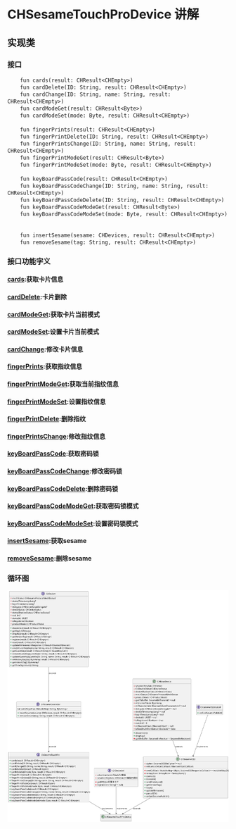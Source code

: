 #   CHSesameTouchProDevice  讲解
## 实现类 
### 接口

```agsl
    fun cards(result: CHResult<CHEmpty>)
    fun cardDelete(ID: String, result: CHResult<CHEmpty>)
    fun cardChange(ID: String, name: String, result: CHResult<CHEmpty>)
    fun cardModeGet(result: CHResult<Byte>)
    fun cardModeSet(mode: Byte, result: CHResult<CHEmpty>)

    fun fingerPrints(result: CHResult<CHEmpty>)
    fun fingerPrintDelete(ID: String, result: CHResult<CHEmpty>)
    fun fingerPrintsChange(ID: String, name: String, result: CHResult<CHEmpty>)
    fun fingerPrintModeGet(result: CHResult<Byte>)
    fun fingerPrintModeSet(mode: Byte, result: CHResult<CHEmpty>)

    fun keyBoardPassCode(result: CHResult<CHEmpty>)
    fun keyBoardPassCodeChange(ID: String, name: String, result: CHResult<CHEmpty>)
    fun keyBoardPassCodeDelete(ID: String, result: CHResult<CHEmpty>)
    fun keyBoardPassCodeModeGet(result: CHResult<Byte>)
    fun keyBoardPassCodeModeSet(mode: Byte, result: CHResult<CHEmpty>)
    
    
    fun insertSesame(sesame: CHDevices, result: CHResult<CHEmpty>)
    fun removeSesame(tag: String, result: CHResult<CHEmpty>)
```
### 接口功能字义

####  [cards](../touch/card_get.md):获取卡片信息
####  [cardDelete](../touch/card_delete.md):卡片删除
####  [cardModeGet](../touch/card_model_get.md):获取卡片当前模式
####  [cardModeSet](../touch/card_model_set.md):设置卡片当前模式
####  [cardChange](../touch/card_change.md):修改卡片信息


####  [fingerPrints](../touch/finger_get.md):获取指纹信息
####  [fingerPrintModeGet](../touch/finger_mode_get.md):获取当前指纹信息
####  [fingerPrintModeSet](../touch/finger_mode_set.md):设置指纹信息
####  [fingerPrintDelete](../touch/finger_delete.md):删除指纹
####  [fingerPrintsChange](../touch/finger_change.md):修改指纹信息


####  [keyBoardPassCode](../touch/kbpc_get.md):获取密码锁
####  [keyBoardPassCodeChange](../touch/kbpc_change.md):修改密码锁
####  [keyBoardPassCodeDelete](../touch/kbpc_delete.md):删除密码锁
####  [keyBoardPassCodeModeGet](../touch/kbpc_mode_get.md):获取密码锁模式
####  [keyBoardPassCodeModeSet](../touch/kbpc_mode_set.md):设置密码锁模式


####  [insertSesame](../touch/add_sesame.md):获取sesame
####  [removeSesame](../touch/remove_sesame.md):删除sesame


### 循环图
![CHSesameTouchProDevice](../class/CHSesameTouchProDevice.svg)





